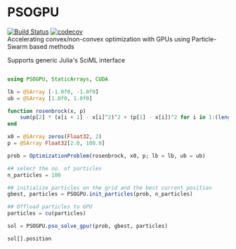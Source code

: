 # PSOGPU

[![Build Status](https://github.com/utkarsh530/PSOGPU.jl/actions/workflows/CI.yml/badge.svg?branch=main)](https://github.com/utkarsh530/PSOGPU.jl/actions/workflows/CI.yml?query=branch%3Amain)
[![codecov](https://codecov.io/gh/utkarsh530/PSOGPU.jl/graph/badge.svg?token=H5U5UAIRXX)](https://codecov.io/gh/utkarsh530/PSOGPU.jl)  
Accelerating convex/non-convex optimization with GPUs using Particle-Swarm based methods

Supports generic Julia's SciML interface

```julia

using PSOGPU, StaticArrays, CUDA

lb = @SArray [-1.0f0, -1.0f0]
ub = @SArray [1.0f0, 1.0f0]

function rosenbrock(x, p)
    sum(p[2] * (x[i + 1] - x[i]^2)^2 + (p[1] - x[i])^2 for i in 1:(length(x) - 1))
end

x0 = @SArray zeros(Float32, 2)
p = @SArray Float32[2.0, 100.0]

prob = OptimizationProblem(rosenbrock, x0, p; lb = lb, ub = ub)

## select the no. of particles
n_particles = 100

## initialize particles on the grid and the best current position
gbest, particles = PSOGPU.init_particles(prob, n_particles)

## Offload particles to GPU
particles = cu(particles)

sol = PSOGPU.pso_solve_gpu!(prob, gbest, particles)

sol[].position
```
